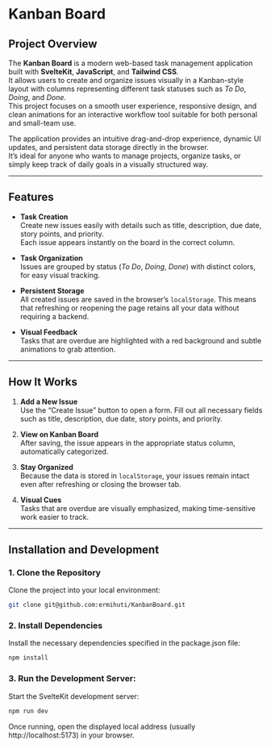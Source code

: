# Kanban Board

## Project Overview

The **Kanban Board** is a modern web-based task management application built with **SvelteKit**, **JavaScript**, and **Tailwind CSS**.  
It allows users to create and organize issues visually in a Kanban-style layout with columns representing different task statuses such as *To Do*, *Doing*, and *Done*.  
This project focuses on a smooth user experience, responsive design, and clean animations for an interactive workflow tool suitable for both personal and small-team use.

The application provides an intuitive drag-and-drop experience, dynamic UI updates, and persistent data storage directly in the browser.  
It’s ideal for anyone who wants to manage projects, organize tasks, or simply keep track of daily goals in a visually structured way.

---

## Features

- **Task Creation**  
  Create new issues easily with details such as title, description, due date, story points, and priority.  
  Each issue appears instantly on the board in the correct column.

- **Task Organization**  
  Issues are grouped by status (*To Do*, *Doing*, *Done*) with distinct colors, for easy visual tracking.

- **Persistent Storage**  
  All created issues are saved in the browser’s `localStorage`. This means that refreshing or reopening the page retains all your data without requiring a backend.

- **Visual Feedback**  
  Tasks that are overdue are highlighted with a red background and subtle animations to grab attention.

---

## How It Works

1. **Add a New Issue**  
   Use the “Create Issue” button to open a form. Fill out all necessary fields such as title, description, due date, story points, and priority.

2. **View on Kanban Board**  
   After saving, the issue appears in the appropriate status column, automatically categorized.

3. **Stay Organized**  
   Because the data is stored in `localStorage`, your issues remain intact even after refreshing or closing the browser tab.

4. **Visual Cues**  
   Tasks that are overdue are visually emphasized, making time-sensitive work easier to track.

---

## Installation and Development

### 1. Clone the Repository

Clone the project into your local environment:

```bash
git clone git@github.com:ermihuti/KanbanBoard.git
```

### 2. Install Dependencies

Install the necessary dependencies specified in the package.json file:

``` bash
npm install
```

### 3. Run the Development Server:

Start the SvelteKit development server:

```bash
npm run dev
```

Once running, open the displayed local address (usually http://localhost:5173) in your browser.